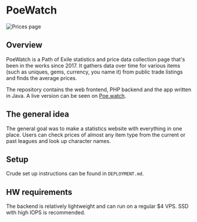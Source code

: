 # PoeWatch

![Prices page](resources/images/img01.png)

## Overview

PoeWatch is a Path of Exile statistics and price data collection page that's been in the works since 2017. It gathers data over time for various items (such as uniques, gems, currency, you name it) from public trade listings and finds the average prices.

The repository contains the web frontend, PHP backend and the app written in Java. A live version can be seen on [Poe.watch](http://poe.watch).

## The general idea

The general goal was to make a statistics website with everything in one place. Users can check prices of almost any item type from the current or past leagues and look up character names.

## Setup

Crude set up instructions can be found in `DEPLOYMENT.md`. 

## HW requirements

The backend is relatively lightweight and can run on a regular $4 VPS. SSD with high IOPS is recommended.
